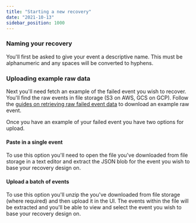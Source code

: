 ```yaml
---
title: "Starting a new recovery"
date: "2021-10-13"
sidebar_position: 1000
---
```


### Naming your recovery

You'll first be asked to give your event a descriptive name. This must be alphanumeric and any spaces will be converted to hyphens.

### Uploading example raw data

Next you'll need fetch an example of the failed event you wish to recover. You'll find the raw events in file storage (S3 on AWS, GCS on GCP). Follow the [guides on retrieving raw failed event data](/docs/managing-data-quality/failed-events/accessing-failed-events-in-file-storage/) to download an example raw event.

Once you have an example of your failed event you have two options for upload.

#### Paste in a single event

To use this option you'll need to open the file you've downloaded from file storage in a text editor and extract the JSON blob for the event you wish to base your recovery design on.

#### Upload a batch of events

To use this option you'll unzip the you've downloaded from file storage (where required) and then upload it in the UI. The events within the file will be extracted and you'll be able to view and select the event you wish to base your recovery design on.
